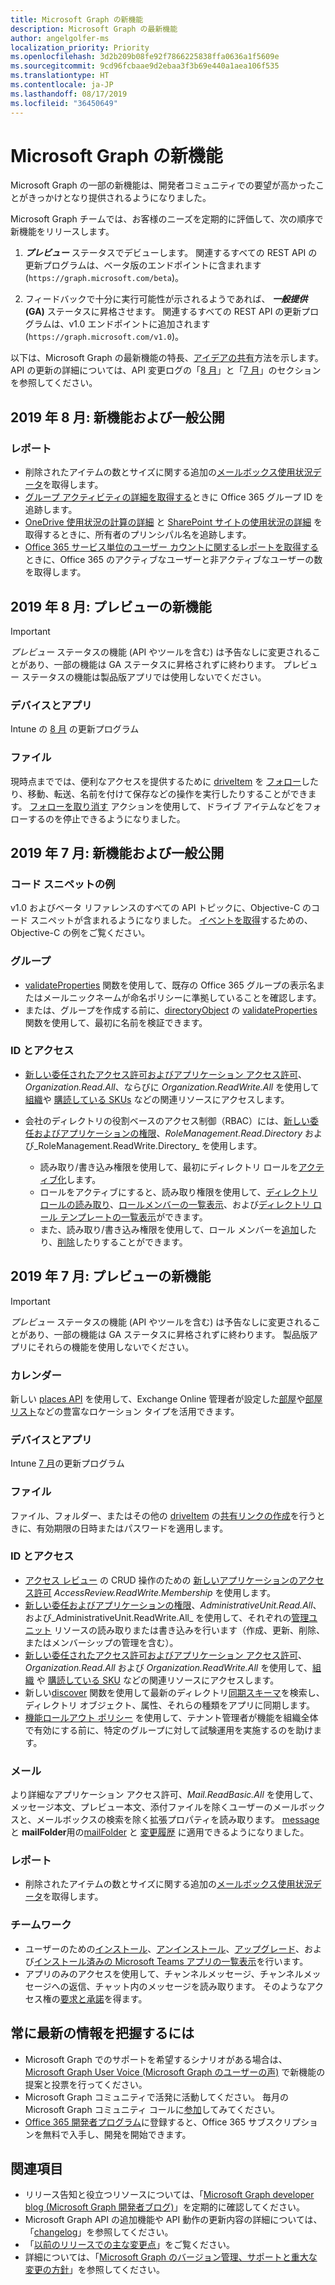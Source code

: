 ```yaml
---
title: Microsoft Graph の新機能
description: Microsoft Graph の最新機能
author: angelgolfer-ms
localization_priority: Priority
ms.openlocfilehash: 3d2b209b08fe92f7866225838ffa0636a1f5609e
ms.sourcegitcommit: 9cd96fcbaae9d2ebaa3f3b69e440a1aea106f535
ms.translationtype: HT
ms.contentlocale: ja-JP
ms.lasthandoff: 08/17/2019
ms.locfileid: "36450649"
---
```

# <a name="whats-new-in-microsoft-graph"></a>Microsoft Graph の新機能

Microsoft Graph の一部の新機能は、開発者コミュニティでの要望が高かったことがきっかけとなり提供されるようになりました。 

Microsoft Graph チームでは、お客様のニーズを定期的に評価して、次の順序で新機能をリリースします。

1. **_プレビュー_** ステータスでデビューします。 関連するすべての REST API の更新プログラムは、ベータ版のエンドポイントに含まれます(`https://graph.microsoft.com/beta`)。  

2. フィードバックで十分に実行可能性が示されるようであれば、 **_一般提供_ (GA)** ステータスに昇格させます。 関連するすべての REST API の更新プログラムは、v1.0 エンドポイントに追加されます (`https://graph.microsoft.com/v1.0`)。 

以下は、Microsoft Graph の最新機能の特長、[アイデアの共有](#want-to-stay-in-the-loop)方法を示します。 API の更新の詳細については、API 変更ログの「[8 月](changelog.md#august-2019)」と「[7 月](changelog.md#july-2019)」のセクションを参照してください。 


## <a name="august-2019-new-and-generally-available"></a>2019 年 8 月: 新機能および一般公開 

### <a name="reports"></a>レポート
- 削除されたアイテムの数とサイズに関する追加の[メールボックス使用状況データ](/graph/api/reportroot-getmailboxusagedetail?view=graph-rest-1.0)を取得します。
- [グループ アクティビティの詳細を取得する](/graph/api/reportroot-getoffice365groupsactivitydetail?view=graph-rest-1.0)ときに Office 365 グループ ID を追跡します。
- [OneDrive 使用状況の計算の詳細](/graph/api/reportroot-getonedriveusageaccountdetail?view=graph-rest-1.0) と [SharePoint サイトの使用状況の詳細](/graph/api/reportroot-getsharepointsiteusagedetail?view=graph-rest-1.0) を取得するときに、所有者のプリンシパル名を追跡します。
- [Office 365 サービス単位のユーザー カウントに関するレポートを取得する](/graph/api/reportroot-getoffice365servicesusercounts?view=graph-rest-1.0) ときに、Office 365 のアクティブなユーザーと非アクティブなユーザーの数を取得します。


## <a name="august-2019-new-in-preview"></a>2019 年 8 月: プレビューの新機能

> [!IMPORTANT]
> _プレビュー_ ステータスの機能 (API やツールを含む) は予告なしに変更されることがあり、一部の機能は GA ステータスに昇格されずに終わります。 プレビュー ステータスの機能は製品版アプリでは使用しないでください。

### <a name="devices-and-apps"></a>デバイスとアプリ
Intune の [8 月](changelog.md#august-2019) の更新プログラム

### <a name="files"></a>ファイル
現時点まででは、便利なアクセスを提供するために [driveItem](/graph/api/resources/driveitem?view=graph-rest-beta) を [フォロー](/graph/api/driveitem-follow?view=graph-rest-beta)したり、移動、転送、名前を付けて保存などの操作を実行したりすることができます。 [フォローを取り消す](/graph/api/driveitem-unfollow?view=graph-rest-beta) アクションを使用して、ドライブ アイテムなどをフォローするのを停止できるようになりました。


## <a name="july-2019-new-and-generally-available"></a>2019 年 7 月: 新機能および一般公開 

### <a name="example-code-snippets"></a>コード スニペットの例
v1.0 およびベータ リファレンスのすべての API トピックに、Objective-C のコード スニペットが含まれるようになりました。 [イベントを取得](/graph/api/event-get?view=graph-rest-1.0&tabs=objective-c#example)するための、Objective-C の例をご覧ください。

### <a name="group"></a>グループ
- [validateProperties](/graph/api/group-validateproperties?view=graph-rest-1.0) 関数を使用して、既存の Office 365 グループの表示名またはメールニックネームが命名ポリシーに準拠していることを確認します。
- または、グループを作成する前に、[directoryObject](/graph/api/resources/directoryobject?view=graph-rest-1.0) の [validateProperties](/graph/api/directoryobject-validateproperties?view=graph-rest-1.0) 関数を使用して、最初に名前を検証できます。

### <a name="identity-and-access"></a>ID とアクセス
- [新しい委任されたアクセス許可およびアプリケーション アクセス許可](permissions-reference.md#organization-permissions)、_Organization.Read.All_、ならびに _Organization.ReadWrite.All_ を使用して[組織](/graph/api/resources/organization?view=graph-rest-1.0)や [購読している SKUs](/graph/api/resources/subscribedsku?view=graph-rest-1.0) などの関連リソースにアクセスします。
- 会社のディレクトリの役割ベースのアクセス制御（RBAC）には、[新しい委任およびアプリケーションの権限](permissions-reference.md#role-management-permissions)、_RoleManagement.Read.Directory_ および_RoleManagement.ReadWrite.Directory_ を使用します。

  - 読み取り/書き込み権限を使用して、最初にディレクトリ ロールを[アクティブ化](/graph/api/directoryrole-post-directoryroles?view=graph-rest-1.0)します。 
  - ロールをアクティブにすると、読み取り権限を使用して、[ディレクトリ ロールの読み取り](/graph/api/directoryrole-list?view=graph-rest-1.0)、[ロールメンバーの一覧表示](/graph/api/directoryrole-list-members?view=graph-rest-1.0)、および[ディレクトリ ロール テンプレートの一覧表示](/graph/api/directoryroletemplate-list?view=graph-rest-1.0)ができます。 
  - また、読み取り/書き込み権限を使用して、ロール メンバーを[追加](/graph/api/directoryrole-post-members?view=graph-rest-1.0)したり、[削除](/graph/api/directoryrole-delete-member?view=graph-rest-1.0)したりすることができます。


## <a name="july-2019-new-in-preview"></a>2019 年 7 月: プレビューの新機能

> [!IMPORTANT]
> _プレビュー_ ステータスの機能 (API やツールを含む) は予告なしに変更されることがあり、一部の機能は GA ステータスに昇格されずに終わります。 製品版アプリにそれらの機能を使用しないでください。

### <a name="calendar"></a>カレンダー 
新しい [places API](/graph/api/resources/place?view=graph-rest-beta) を使用して、Exchange Online 管理者が設定した[部屋](/graph/api/resources/room?view=graph-rest-beta)や[部屋リスト](/graph/api/resources/roomlist?view=graph-rest-beta)などの豊富なロケーション タイプを活用できます。

### <a name="devices-and-apps"></a>デバイスとアプリ
Intune [7 月](changelog.md#july-2019)の更新プログラム

### <a name="files"></a>ファイル 
ファイル、フォルダー、またはその他の [driveItem](/graph/api/resources/driveitem?view=graph-rest-beta) の[共有リンクの作成](/graph/api/driveitem-createlink?view=graph-rest-beta)を行うときに、有効期限の日時またはパスワードを適用します。

### <a name="identity-and-access"></a>ID とアクセス
- [アクセス レビュー](/graph/api/resources/accessreviews-root?view=graph-rest-beta) の CRUD 操作のための [新しいアプリケーションのアクセス許可](/graph/permissions-reference?#accessreviews-permissions) _AccessReview.ReadWrite.Membership_ を使用します。 
- [新しい委任およびアプリケーションの権限](permissions-reference.md#administrative-units-permissions)、_AdministrativeUnit.Read.All_、および_AdministrativeUnit.ReadWrite.All_ を使用して、それぞれの[管理ユニット](/graph/api/resources/administrativeunit?view=graph-rest-beta) リソースの読み取りまたは書き込みを行います（作成、更新、削除、またはメンバーシップの管理を含む）。
- [新しい委任されたアクセス許可およびアプリケーション アクセス許可](permissions-reference.md#organization-permissions)、_Organization.Read.All_ および _Organization.ReadWrite.All_ を使用して、[組織](/graph/api/resources/organization?view=graph-rest-beta) や [購読している SKU](/graph/api/resources/subscribedsku?view=graph-rest-beta) などの関連リソースにアクセスします。
- 新しい[discover](/graph/api/directorydefinition-discover?view=graph-rest-beta) 関数を使用して最新のディレクトリ[同期スキーマ](/graph/api/resources/synchronization-synchronizationschema?view=graph-rest-beta)を検索し、ディレクトリ オブジェクト、属性、それらの種類をアプリに同期します。
- [機能ロールアウト ポリシー](/graph/api/resources/featureRolloutPolicy?view=graph-rest-beta) を使用して、テナント管理者が機能を組織全体で有効にする前に、特定のグループに対して試験運用を実施するのを助けます。

### <a name="mail"></a>メール
より詳細なアプリケーション アクセス許可、_Mail.ReadBasic.All_ を使用して、メッセージ本文、プレビュー本文、添付ファイルを除くユーザーのメールボックスと、メールボックスの検索を除く拡張プロパティを読み取ります。 [message](/graph/api/resources/message?view=graph-rest-beta) と **mailFolder**用の[mailFolder](/graph/api/resources/mailfolder?view=graph-rest-beta) と [変更履歴](delta-query-overview.md) に適用できるようになりました。

### <a name="reports"></a>レポート
- 削除されたアイテムの数とサイズに関する追加の[メールボックス使用状況データ](/graph/api/reportroot-getmailboxusagedetail?view=graph-rest-beta)を取得します。

### <a name="teamwork"></a>チームワーク
- ユーザーのための[インストール](/graph/api/user-add-teamsappinstallation?view=graph-rest-beta)、[アンインストール](/graph/api/user-delete-teamsappinstallation?view=graph-rest-beta)、[アップグレード](/graph/api/user-upgrade-teamsappinstallation?view=graph-rest-beta)、および[インストール済みの Microsoft Teams アプリの一覧表示](/graph/api/user-list-teamsappinstallation?view=graph-rest-beta)を行います。
- アプリのみのアクセスを使用して、チャンネルメッセージ、チャンネルメッセージへの返信、チャット内のメッセージを読み取ります。 そのようなアクセス権の[要求と承諾](teams-protected-apis.md)を得ます。

## <a name="want-to-stay-in-the-loop"></a>常に最新の情報を把握するには
- Microsoft Graph でのサポートを希望するシナリオがある場合は、 [Microsoft Graph User Voice (Microsoft Graph のユーザーの声)](https://microsoftgraph.uservoice.com/forums/920506-microsoft-graph-feature-requests) で新機能の提案と投票を行ってください。
- Microsoft Graph コミュニティで活発に活動してください。 毎月の Microsoft Graph コミュニティ コールに[参加](https://aka.ms/microsoftgraphcall)してみてください。
- 
  [Office 365 開発者プログラム](https://developer.microsoft.com/ja-JP/office/dev-program)に登録すると、Office 365 サブスクリプションを無料で入手し、開発を開始できます。


## <a name="see-also"></a>関連項目
- リリース告知と役立つリソースについては、「[Microsoft Graph developer blog (Microsoft Graph 開発者ブログ)](https://developer.microsoft.com/en-us/graph/blogs/)」を定期的に確認してください。
- Microsoft Graph API の追加機能や API 動作の更新内容の詳細については、「[changelog](changelog.md)」を参照してください。
- 「[以前のリリースでの主な変更点](whats-new-earlier.md)」をご覧ください。
- 詳細については、「[Microsoft Graph のバージョン管理、サポートと重大な変更の方針](versioning-and-support.md)」を参照してください。

